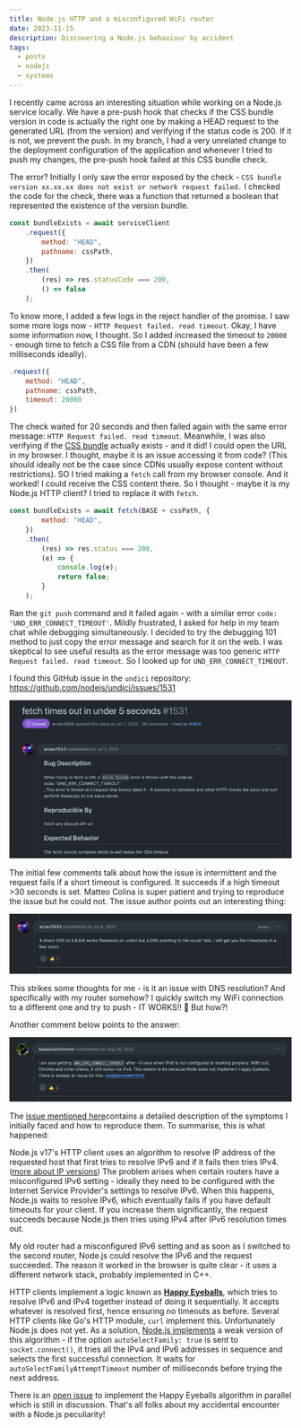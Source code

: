 ```yaml
---
title: Node.js HTTP and a misconfigured WiFi router
date: 2023-11-15
description: Discovering a Node.js behaviour by accident
tags:
  - posts
  - nodejs
  - systems
---
```

I recently came across an interesting situation while working on a Node.js service locally. We have a pre-push hook that checks if the CSS bundle version in code is actually the right one by making a HEAD request to the generated URL (from the version) and verifying if the status code is 200. If it is not, we prevent the push. In my branch, I had a very unrelated change to the deployment configuration of the application and whenever I tried to push my changes, the pre-push hook failed at this CSS bundle check.

The error? Initially I only saw the error exposed by the check - `CSS bundle version xx.xx.xx does not exist or network request failed.` I checked the code for the check, there was a function that returned a boolean that represented the existence of the version bundle.

```js
const bundleExists = await serviceClient
	.request({
		method: "HEAD",
		pathname: cssPath,
	})
	.then(
		(res) => res.statusCode === 200,
		() => false
	);
```

To know more, I added a few logs in the reject handler of the promise. I saw some more logs now - `HTTP Request failed. read timeout`. Okay, I have some information now, I thought. So I added increased the timeout to `20000` - enough time to fetch a CSS file from a CDN (should have been a few milliseconds ideally).

```js
.request({
	method: "HEAD",
	pathname: cssPath,
	timeout: 20000
})
```

The check waited for 20 seconds and then failed again with the same error message: `HTTP Request failed. read timeout`. Meanwhile, I was also verifying if the [CSS bundle](https://mosaic02.ztat.net/zds/dx-ui/lib/atom-74.0.27-73-72.css) actually exists - and it did! I could open the URL in my browser. I thought, maybe it is an issue accessing it from code? (This should ideally not be the case since CDNs usually expose content without restrictions). SO I tried making a `fetch` call from my browser console. And it worked! I could receive the CSS content there. So I thought - maybe it is my Node.js HTTP client? I tried to replace it with `fetch`.

```js
const bundleExists = await fetch(BASE + cssPath, {
		method: "HEAD",
	})
	.then(
		(res) => res.status === 200,
		(e) => {
			console.log(e);
			return false;
		}
	);
```

Ran the `git push` command and it failed again - with a similar error `code: 'UND_ERR_CONNECT_TIMEOUT'`. Mildly frustrated, I asked for help in my team chat while debugging simultaneously. I decided to try the debugging 101 method to just copy the error message and search for it on the web. I was skeptical to see useful results as the error message was too generic `HTTP Request failed. read timeout`. So I looked up for `UND_ERR_CONNECT_TIMEOUT`.

I found this GitHub issue in the `undici` repository: https://github.com/nodejs/undici/issues/1531

![Screenshot 2023-11-15 at 11.08.41.png](/posts/2023/images/Screenshot%202023-11-15%20at%2011.08.41.png)

The initial few comments talk about how the issue is intermittent and the request fails if a short timeout is configured. It succeeds if a high timeout >30 seconds is set. Matteo Colina is super patient and trying to reproduce the issue but he could not. The issue author points out an interesting thing:

![Screenshot 2023-11-15 at 11.16.44.png](/posts/2023/images/Screenshot%202023-11-15%20at%2011.16.44.png)

This strikes some thoughts for me - is it an issue with DNS resolution? And specifically with my router somehow? I quickly switch my WiFi connection to a different one and try to push - IT WORKS!! 🤯 But how?!

Another comment below points to the answer:

![Screenshot 2023-11-15 at 11.19.17.png](/posts/2023/images/Screenshot%202023-11-15%20at%2011.19.17.png)

The [issue mentioned here](https://github.com/nodejs/node/issues/41625)contains a detailed description of the symptoms I initially faced and how to reproduce them. To summarise, this is what happened:

Node.js v17's HTTP client uses an algorithm to resolve IP address of the requested host that first tries to resolve IPv6 and if it fails then tries IPv4. ([more about IP versions](https://beej.us/guide/bgnet/html/#ip-addresses-versions-4-and-6)) The problem arises when certain routers have a misconfigured IPv6 setting - ideally they need to be configured with the Internet Service Provider's settings to resolve IPv6. When this happens, Node.js waits to resolve IPv6, which eventually fails if you have default timeouts for your client. If you increase them significantly, the request succeeds because Node.js then tries using IPv4 after IPv6 resolution times out.

My old router had a misconfigured IPv6 setting and as soon as I switched to the second router, Node.js could resolve the IPv6 and the request succeeded. The reason it worked in the browser is quite clear - it uses a different network stack, probably implemented in C++.

HTTP clients implement a logic known as [**Happy Eyeballs**](https://en.wikipedia.org/wiki/Happy_Eyeballs), which tries to resolve IPv6 and IPv4 together instead of doing it sequentially. It accepts whatever is resolved first, hence ensuring no timeouts as before. Several HTTP clients like Go's HTTP module, `curl` implement this. Unfortunately Node.js does not yet. As a solution, [Node.js implements](https://github.com/nodejs/node/blob/2d1bc3d130bdd0c948f5ad5874387ab8ffd04a33/lib/net.js#L1401) a weak version of this algorithm - if the option `autoSelectFamily: true` is sent to `socket.connect()`, it tries all the IPv4 and IPv6 addresses in sequence and selects the first successful connection. It waits for `autoSelectFamilyAttemptTimeout` number of milliseconds before trying the next address.

There is an [open issue](https://github.com/nodejs/node/issues/48145) to implement the Happy Eyeballs algorithm in parallel which is still in discussion. That's all folks about my accidental encounter with a Node.js peculiarity!
